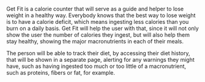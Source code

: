 Get Fit is a calorie counter that will serve as a guide and helper to lose weight in a healthy way. Everybody knows that the best way to lose weight is to have a calorie deficit, which means ingesting less calories than you burn on a daily basis. Get Fit will help the user with that, since it will not only show the user the number of calories they ingest, but will also help them stay healthy, showing the major macronutrients in each of their meals.

The person will be able to track their diet, by accessing their diet history, that will be shown in a separate page, alerting for any warnings they might have, such as having ingested too much or too little of a macronutrient, such as proteins, fibers or fat, for example.


